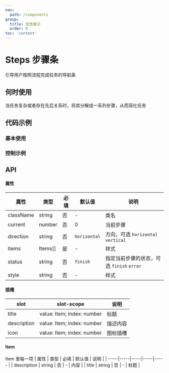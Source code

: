 ```yaml
---
nav:
  path: /components
group:
  title: 信息展示
  order: 8
toc: 'content'
---
```

# Steps 步骤条
引导用户按照流程完成任务的导航条
## 何时使用
当任务复杂或者存在先后关系时，将其分解成一系列步骤，从而简化任务
## 代码示例

### 基本使用
<code src='pages/Steps/index'></code>

### 控制示例
<code src='pages/StepsControl/index'></code>


## API
  
#### 属性
| 属性 | 类型 | 必填 | 默认值 | 说明 |
| -----|-----|-----|-----|----- |
| className | string | 否 | - | 类名 |
| current | number | 否 | 0 | 当前步骤 |
| direction | string | 否 | `horizontal` | 方向，可选 `horizontal` `vertical` |
| items | Items[] | 是 | - | 样式 |
| status | string | 否 | `finish` | 指定当前步骤的状态，可选 `finish` `error` |
| style | string | 否 | - | 样式 |

#### 插槽

| slot | slot-scope | 说明 |
| ----|----| ----|
| title | value: Item; index: number | 标题 |
| description | value: Item; index: number | 描述内容 |
| icon | value: Item; index: number | 图标插槽 |

#### Item
Item 里每一项
| 属性 | 类型 | 必填 | 默认值 | 说明 |
| -----|-----|-----|-----|----- |
| description | string | 否 | - | 内容 |
| title | string | 否 | - | 标题 |